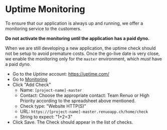# Uptime Monitoring

To ensure that our application is always up and running, we offer a monitoring
service to the customers.

**Do not activate the monitoring until the application has a paid dyno.**

When we are still developing a new application, the uptime check should not be
setup to avoid premature costs. Once the go-live date is very close, we enable
the monitoring only for the `master` environment, which *must* have a paid
dyno.

* Go to the *Uptime* account: <https://uptime.com/>
* Go to [Monitoring](https://uptime.com/devices/services)
* Click "Add Check"
  * Name: `[project-name]-master`
  * Contact: Choose the appropriate contact: Team Renuo or High Priority according to the spreadsheet above mentioned.
  * Check type: "Website HTTP(S)"
  * URL: `https://[project-name]-master.renuoapp.ch/home/check`
  * String to expect: "1+2=3"
* Click Save. The Check should appear in the list of checks.
